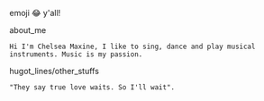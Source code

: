 

emoji :joy: y'all!

about_me

    Hi I'm Chelsea Maxine, I like to sing, dance and play musical instruments. Music is my passion.

hugot_lines/other_stuffs

    "They say true love waits. So I'll wait".


